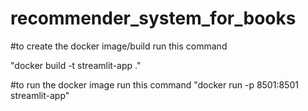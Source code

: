 # recommender_system_for_books



#to create the docker image/build run this command

"docker build -t streamlit-app ."

#to run the docker image run this command
"docker run -p 8501:8501 streamlit-app" 